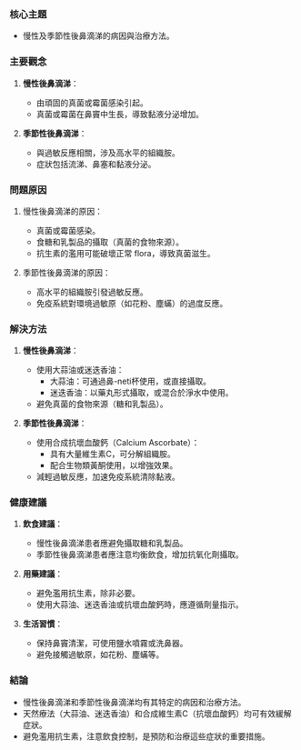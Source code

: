 ### 核心主題
- 慢性及季節性後鼻滴涕的病因與治療方法。

### 主要觀念
1. **慢性後鼻滴涕**：
   - 由頑固的真菌或霉菌感染引起。
   - 真菌或霉菌在鼻竇中生長，導致黏液分泌增加。

2. **季節性後鼻滴涕**：
   - 與過敏反應相關，涉及高水平的組織胺。
   - 症狀包括流涕、鼻塞和黏液分泌。

### 問題原因
1. 慢性後鼻滴涕的原因：
   - 真菌或霉菌感染。
   - 食糖和乳製品的攝取（真菌的食物來源）。
   - 抗生素的濫用可能破壞正常 flora，導致真菌滋生。

2. 季節性後鼻滴涕的原因：
   - 高水平的組織胺引發過敏反應。
   - 免疫系統對環境過敏原（如花粉、塵蟎）的過度反應。

### 解決方法
1. **慢性後鼻滴涕**：
   - 使用大蒜油或迷迭香油：
     - 大蒜油：可通過鼻-neti杯使用，或直接攝取。
     - 迷迭香油：以藥丸形式攝取，或混合於淨水中使用。
   - 避免真菌的食物來源（糖和乳製品）。

2. **季節性後鼻滴涕**：
   - 使用合成抗壞血酸鈣（Calcium Ascorbate）：
     - 具有大量維生素C，可分解組織胺。
     - 配合生物類黃酮使用，以增強效果。
   - 減輕過敏反應，加速免疫系統清除黏液。

### 健康建議
1. **飲食建議**：
   - 慢性後鼻滴涕患者應避免攝取糖和乳製品。
   - 季節性後鼻滴涕患者應注意均衡飲食，增加抗氧化劑攝取。

2. **用藥建議**：
   - 避免濫用抗生素，除非必要。
   - 使用大蒜油、迷迭香油或抗壞血酸鈣時，應遵循劑量指示。

3. **生活習慣**：
   - 保持鼻竇清潔，可使用鹽水噴霧或洗鼻器。
   - 避免接觸過敏原，如花粉、塵蟎等。

### 結論
- 慢性後鼻滴涕和季節性後鼻滴涕均有其特定的病因和治療方法。
- 天然療法（大蒜油、迷迭香油）和合成維生素C（抗壞血酸鈣）均可有效緩解症狀。
- 避免濫用抗生素，注意飲食控制，是預防和治療這些症狀的重要措施。